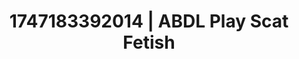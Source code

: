 ---
categories:
- Nude Olympics
- Intimate reveal
- Eye contact kink
- Erotic dream roleplay
- Ethical porn
image: /assets/images/1747183392014.jpg
layout: post
seo:
  description: Featured content with exclusive ABDL Play, Scat Fetish. HD images available.
  keywords: ABDL Play, Scat Fetish
  og_image: /assets/images/1747183392014.jpg
  schema_type: VisualArtwork
tags:
- ABDL Play
- '#1747183392014'
- Scat Fetish
title: 1747183392014 | ABDL Play Scat Fetish
---